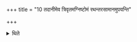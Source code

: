 +++
title = "10 तदानीमेव त्रिवृतमग्निष्टोमं रथन्तरसामानमुपयन्ति"

+++

<details><summary>थिते</summary>

तदानीमेव त्रिवृतमग्निष्टोमं रथन्तरसामानमुपयन्ति १०
</details>
